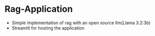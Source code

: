 # Rag-Application
* Simple implementation of rag with an open source llm(Llama 3.2:3b)
* Streamlit for hosting the application

